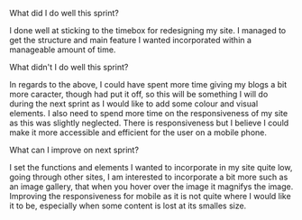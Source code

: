 What did I do well this sprint?

I done well at sticking to the timebox for redesigning my site. I managed to get the structure and main feature I wanted incorporated within a manageable amount of time. 

What didn't I do well this sprint?

In regards to the above, I could have spent more time giving my blogs a bit more caracter, though had put it off, so this will be something I will do during the next sprint as I would like to add some colour and visual elements. I also need to spend more time on the responsiveness of my site as this was slightly neglected. There is responsiveness but I believe I could make it more accessible and efficient for the user on a mobile phone.

What can I improve on next sprint?

I set the functions and elements I wanted to incorporate in my site quite low, going through other sites, I am interested to incorporate a bit more such as an image gallery, that when you hover over the image it magnifys the image. Improving the responsiveness for mobile as it is not quite where I would like it to be, especially when some content is lost at its smalles size.
